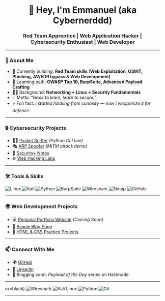 <h1 align="center">👋 Hey, I'm Emmanuel (aka Cybernerddd)</h1>
<h3 align="center">Red Team Apprentice | Web Application Hacker | Cybersecurity Enthusiast | Web Developer</h3>

---

### 🚀 About Me
- 🔭 Currently building: **Red Team skills (Web Exploitation, OSINT, Phishing, AV/EDR bypass & Web Development)**
- 🌱 Learning path: **OWASP Top 10, BurpSuite, Advanced Payload Crafting**
- 🧑‍💻 Background: **Networking + Linux + Security Fundamentals**
- 💡 Motto: *“Hack to learn, learn to secure.”*
- ⚡ Fun fact: *I started hacking from curiosity — now I weaponize it for defense.*

---

### 🔒 Cybersecurity Projects
- 🕵️‍♂️ [Packet Sniffer](https://github.com/cybernerddd/packet-sniffer) *(Python CLI tool)*
- 🎭 [ARP Spoofer](https://github.com/cybernerddd/arp-spoofer) *(MITM attack demo)*
- 📖 [Security+ Notes](https://github.com/cybernerddd/Securityplus-notes)
- 🌐 [Web Hacking Labs](https://github.com/cybernerddd/Web-app-hacking)

---

### 🛠️ Tools & Skills
![Linux](https://img.shields.io/badge/Linux-FCC624?style=flat-square&logo=linux&logoColor=black)
![Kali](https://img.shields.io/badge/Kali-268BEE?style=flat-square&logo=kalilinux&logoColor=white)
![Python](https://img.shields.io/badge/Python-3776AB?style=flat-square&logo=python&logoColor=white)
![BurpSuite](https://img.shields.io/badge/Burp%20Suite-FF6633?style=flat-square&logo=burpsuite&logoColor=white)
![Wireshark](https://img.shields.io/badge/Wireshark-1679A7?style=flat-square&logo=wireshark&logoColor=white)
![Nmap](https://img.shields.io/badge/Nmap-00457C?style=flat-square&logo=nmap&logoColor=white)
![GitHub](https://img.shields.io/badge/GitHub-181717?style=flat-square&logo=github&logoColor=white)

---

### 🌍 Web Development Projects
- 💻 [Personal Portfolio Website](#) *(Coming Soon)*
- 📰 [Simple Blog Page](#)
- 🎨 [HTML & CSS Practice Projects](#)

---

### 📫 Connect With Me
- 🌍 [GitHub](https://github.com/cybernerddd)
- 🔗 [LinkedIn](https://www.linkedin.com/in/emmanuel-a-284803370)
- 📝 Blogging soon: *Payload of the Day* series on Hashnode  

---
or=black)
![Wireshark](https://img.shields.io/badge/Wireshark-1679A7?style=flat-square&logo=wireshark&logoColor=white)
![Kali Linux](https://img.shields.io/badge/Kali_Linux-557C94?style=flat-square&logo=kali-linux&logoColor=white)
![Python](https://img.shields.io/badge/Python-3776AB?style=flat-square&logo=python&logoColor=white)
![Git](https://img.shields.io/badge/Git-F05032?style=flat-square&logo=git&logoColor=white)

---



